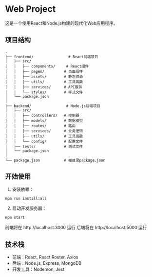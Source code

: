 # Web Project

这是一个使用React和Node.js构建的现代化Web应用程序。

## 项目结构

```
.
├── frontend/                # React前端项目
│   ├── src/
│   │   ├── components/     # React组件
│   │   ├── pages/         # 页面组件
│   │   ├── assets/        # 静态资源
│   │   ├── utils/         # 工具函数
│   │   ├── services/      # API服务
│   │   └── styles/        # 样式文件
│   └── package.json
│
├── backend/                # Node.js后端项目
│   ├── src/
│   │   ├── controllers/   # 控制器
│   │   ├── models/        # 数据模型
│   │   ├── routes/        # 路由
│   │   ├── services/      # 业务逻辑
│   │   ├── utils/         # 工具函数
│   │   └── config/        # 配置文件
│   ├── tests/             # 测试文件
│   └── package.json
│
└── package.json           # 根目录package.json
```

## 开始使用

1. 安装依赖：
```bash
npm run install:all
```

2. 启动开发服务器：
```bash
npm start
```

前端将在 http://localhost:3000 运行
后端将在 http://localhost:5000 运行

## 技术栈

- 前端：React, React Router, Axios
- 后端：Node.js, Express, MongoDB
- 开发工具：Nodemon, Jest 